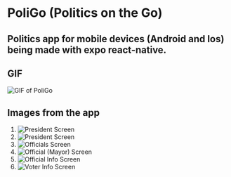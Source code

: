 # PoliGo (Politics on the Go)

## Politics app for mobile devices (Android and Ios) being made with expo react-native.

## GIF
![GIF of PoliGo](https://github.com/Smartman01/PoliGo/blob/master/ezgif.com-video-to-gif%20(1).gif)

## Images from the app
1. ![President Screen](https://github.com/Smartman01/PoliGo/blob/master/PresidentScreen%20(1).png)
2. ![President Screen](https://github.com/Smartman01/PoliGo/blob/master/PresidentScreen%20(2).png)
3. ![Officials Screen](https://github.com/Smartman01/PoliGo/blob/master/OfficialsScreen%20(2).png)
4. ![Official (Mayor) Screen](https://github.com/Smartman01/PoliGo/blob/master/OfficialsScreen%20(1).png)
5. ![Official Info Screen](https://github.com/Smartman01/PoliGo/blob/master/OfficialsScreen%20(3).png)
6. ![Voter Info Screen](https://github.com/Smartman01/PoliGo/blob/master/VoterInfoScreen.png)
